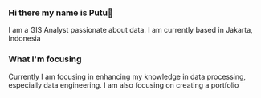 ### Hi there my name is Putu👋

I am a GIS Analyst passionate about data. I am currently based in Jakarta, Indonesia

### What I'm focusing
Currently I am focusing in enhancing my knowledge in data processing, especially data engineering. 
I am also focusing on creating a portfolio

